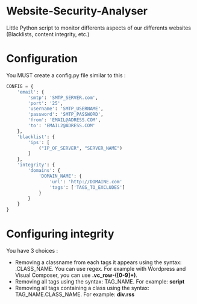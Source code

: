 # Website-Security-Analyser
Little Python script to monitor differents aspects of our differents websites (Blacklists, content integrity, etc.)

Configuration
=============

You MUST create a config.py file similar to this :

~~~python
CONFIG = {
    'email': {
        'smtp': 'SMTP_SERVER.com',
        'port': '25',
        'username': 'SMTP_USERNAME',
        'password': 'SMTP_PASSWORD',
        'from': 'EMAIL@ADRESS.COM',
        'to': 'EMAIL2@ADRESS.COM'
    },
    'blacklist': {
        'ips': [
            ("IP_OF_SERVER", "SERVER_NAME")
        ]
    },
    'integrity': {
        'domains': {
            'DOMAIN_NAME': {
                'url': 'http://DOMAINE.com'
                'tags': ['TAGS_TO_EXCLUDES']
            }
        }
    }
}
~~~

Configuring integrity
=====================

You have 3 choices :

  * Removing a classname from each tags it appears using the syntax: .CLASS_NAME. You can use regex. For example with Wordpress and Visual Composer, you can use **.vc_row-([0-9]+)**.
  * Removing all tags using the syntax: TAG_NAME. For example: **script**
  * Removing all tags containing a class using the syntax: TAG_NAME.CLASS_NAME. For example: **div.rss**

